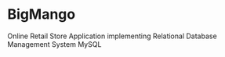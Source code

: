 # BigMango
Online Retail Store Application implementing Relational Database Management System MySQL
